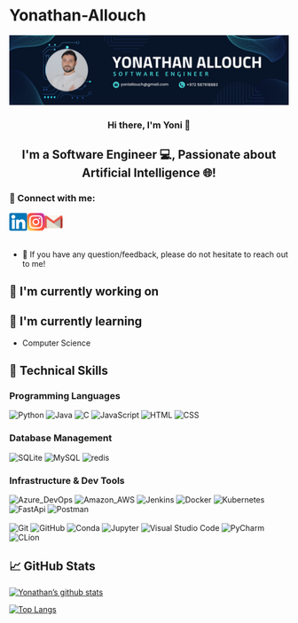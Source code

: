 # Yonathan-Allouch
<p align="center">
  <img src="Navy Blue Geometric Technology LinkedIn Banner-2.png" alt=”my banner”>
</p>

<h3 align="center">
    Hi there, I'm Yoni 👋
</h3>
<h2 align="center">
I'm a Software Engineer 💻, Passionate about Artificial Intelligence 🌐!
</h2> 

### 🤝 Connect with me:



<a href="https://www.linkedin.com/in/yonathan-allouch"><img align="left" src="https://github.com/YonathanAllouch/Yonathan-Allouch/blob/main/linkedin.svg" alt="Yonathan Allouch | LinkedIn" width="32px"/></a>
<a href="https://https://www.instagram.com/yoniallouch/"><img align="left" src="https://github.com/YonathanAllouch/Yonathan-Allouch/blob/main/instagram.svg" alt="Yonathan Allouch | Instagram" width="32px"/></a>
<a href="mailto:yoniallouch@gmail.com">
  <img src="https://github.com/YonathanAllouch/Yonathan-Allouch/blob/main/gmail-icon-logo-svgrepo-com.svg?raw=true" alt="Email Yonathan Allouch" width="32px"/>
</a>
</br>
</br>
- 💬 If you have any question/feedback, please do not hesitate to reach out to me!

## 🔭 I'm currently working on


## 🌱 I'm currently learning

- Computer Science 

## 💼 Technical Skills

 ### Programming Languages


![Python](https://img.shields.io/badge/Python-3776AB?style=for-the-badge&logo=python&logoColor=white)
![Java](https://img.shields.io/badge/Java-ED8B00?style=for-the-badge&logo=openjdk&logoColor=white)
![C](https://img.shields.io/badge/C-00599C?style=for-the-badge&logo=c&logoColor=white)
![JavaScript](https://img.shields.io/badge/javascript-%23323330.svg?style=for-the-badge&logo=javascript&logoColor=%23F7DF1E)
![HTML](https://img.shields.io/badge/HTML-239120?style=for-the-badge&logo=html5&logoColor=white)
![CSS](https://img.shields.io/badge/CSS-239120?&style=for-the-badge&logo=css3&logoColor=white)


  ### Database Management


![SQLite](https://img.shields.io/badge/SQLite-07405E?style=for-the-badge&logo=sqlite&logoColor=white)
![MySQL](https://img.shields.io/badge/MySQL-005C84?style=for-the-badge&logo=mysql&logoColor=white)
![redis](https://img.shields.io/badge/redis-%23DD0031.svg?&style=for-the-badge&logo=redis&logoColor=white)


  ### Infrastructure & Dev Tools

![Azure_DevOps](https://img.shields.io/badge/Azure_DevOps-0078D7?style=for-the-badge&logo=azure-devops&logoColor=white)
![Amazon_AWS](https://img.shields.io/badge/Amazon_AWS-FF9900?style=for-the-badge&logo=amazonaws&logoColor=white)
![Jenkins](https://img.shields.io/badge/Jenkins-D24939?style=for-the-badge&logo=Jenkins&logoColor=white)
![Docker](https://img.shields.io/badge/Docker-2CA5E0?style=for-the-badge&logo=docker&logoColor=white)
![Kubernetes](https://img.shields.io/badge/kubernetes-326ce5.svg?&style=for-the-badge&logo=kubernetes&logoColor=white)
![FastApi](https://img.shields.io/badge/fastapi-109989?style=for-the-badge&logo=FASTAPI&logoColor=white)
![Postman](https://img.shields.io/badge/Postman-FF6C37?style=for-the-badge&logo=postman&logoColor=white)
</br>
</br>
![Git](https://img.shields.io/badge/git-%23F05033.svg?style=for-the-badge&logo=git&logoColor=white)
![GitHub](https://img.shields.io/badge/github-%23121011.svg?style=for-the-badge&logo=github&logoColor=white)
![Conda](https://img.shields.io/badge/conda-342B029.svg?&style=for-the-badge&logo=anaconda&logoColor=white)
![Jupyter](https://img.shields.io/badge/Jupyter-F37626.svg?&style=for-the-badge&logo=Jupyter&logoColor=white)
![Visual Studio Code](https://img.shields.io/badge/Visual_Studio-5C2D91?style=for-the-badge&logo=visual%20studio&logoColor=white)
![PyCharm](https://img.shields.io/badge/PyCharm-000000.svg?&style=for-the-badge&logo=PyCharm&logoColor=white)
![CLion](https://img.shields.io/badge/CLion-000000?style=for-the-badge&logo=clion&logoColor=white)


## 📈 GitHub Stats 

[![Yonathan’s github stats](https://github-readme-stats.vercel.app/api?username=YonathanAllouch)](https://github.com/YonathanAllouch)

[![Top Langs](https://github-readme-stats.vercel.app/api/top-langs/?username=YonathanAllouch&layout=compact)](https://github.com/YonathanAllouch)


